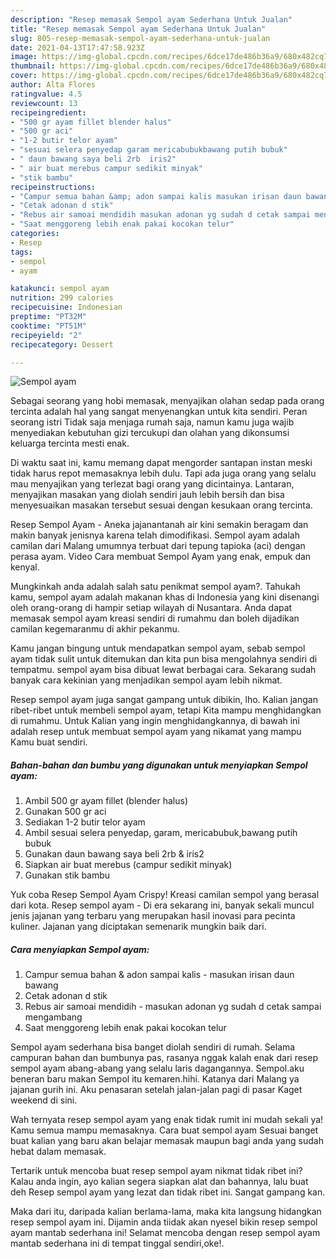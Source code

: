 ```yaml
---
description: "Resep memasak Sempol ayam Sederhana Untuk Jualan"
title: "Resep memasak Sempol ayam Sederhana Untuk Jualan"
slug: 805-resep-memasak-sempol-ayam-sederhana-untuk-jualan
date: 2021-04-13T17:47:58.923Z
image: https://img-global.cpcdn.com/recipes/6dce17de486b36a9/680x482cq70/sempol-ayam-foto-resep-utama.jpg
thumbnail: https://img-global.cpcdn.com/recipes/6dce17de486b36a9/680x482cq70/sempol-ayam-foto-resep-utama.jpg
cover: https://img-global.cpcdn.com/recipes/6dce17de486b36a9/680x482cq70/sempol-ayam-foto-resep-utama.jpg
author: Alta Flores
ratingvalue: 4.5
reviewcount: 13
recipeingredient:
- "500 gr ayam fillet blender halus"
- "500 gr aci"
- "1-2 butir telor ayam"
- "sesuai selera penyedap garam mericabubukbawang putih bubuk"
- " daun bawang saya beli 2rb  iris2"
- " air buat merebus campur sedikit minyak"
- "stik bambu"
recipeinstructions:
- "Campur semua bahan &amp; adon sampai kalis masukan irisan daun bawang"
- "Cetak adonan d stik"
- "Rebus air samoai mendidih masukan adonan yg sudah d cetak sampai mengambang"
- "Saat menggoreng lebih enak pakai kocokan telur"
categories:
- Resep
tags:
- sempol
- ayam

katakunci: sempol ayam 
nutrition: 299 calories
recipecuisine: Indonesian
preptime: "PT32M"
cooktime: "PT51M"
recipeyield: "2"
recipecategory: Dessert

---
```



![Sempol ayam](https://img-global.cpcdn.com/recipes/6dce17de486b36a9/680x482cq70/sempol-ayam-foto-resep-utama.jpg)

Sebagai seorang yang hobi memasak, menyajikan olahan sedap pada orang tercinta adalah hal yang sangat menyenangkan untuk kita sendiri. Peran seorang istri Tidak saja menjaga rumah saja, namun kamu juga wajib menyediakan kebutuhan gizi tercukupi dan olahan yang dikonsumsi keluarga tercinta mesti enak.

Di waktu  saat ini, kamu memang dapat mengorder santapan instan meski tidak harus repot memasaknya lebih dulu. Tapi ada juga orang yang selalu mau menyajikan yang terlezat bagi orang yang dicintainya. Lantaran, menyajikan masakan yang diolah sendiri jauh lebih bersih dan bisa menyesuaikan masakan tersebut sesuai dengan kesukaan orang tercinta. 

Resep Sempol Ayam - Aneka jajanantanah air kini semakin beragam dan makin banyak jenisnya karena telah dimodifikasi. Sempol ayam adalah camilan dari Malang umumnya terbuat dari tepung tapioka (aci) dengan perasa ayam. Video Cara membuat Sempol Ayam yang enak, empuk dan kenyal.

Mungkinkah anda adalah salah satu penikmat sempol ayam?. Tahukah kamu, sempol ayam adalah makanan khas di Indonesia yang kini disenangi oleh orang-orang di hampir setiap wilayah di Nusantara. Anda dapat memasak sempol ayam kreasi sendiri di rumahmu dan boleh dijadikan camilan kegemaranmu di akhir pekanmu.

Kamu jangan bingung untuk mendapatkan sempol ayam, sebab sempol ayam tidak sulit untuk ditemukan dan kita pun bisa mengolahnya sendiri di tempatmu. sempol ayam bisa dibuat lewat berbagai cara. Sekarang sudah banyak cara kekinian yang menjadikan sempol ayam lebih nikmat.

Resep sempol ayam juga sangat gampang untuk dibikin, lho. Kalian jangan ribet-ribet untuk membeli sempol ayam, tetapi Kita mampu menghidangkan di rumahmu. Untuk Kalian yang ingin menghidangkannya, di bawah ini adalah resep untuk membuat sempol ayam yang nikamat yang mampu Kamu buat sendiri.

<!--inarticleads1-->

##### Bahan-bahan dan bumbu yang digunakan untuk menyiapkan Sempol ayam:

1. Ambil 500 gr ayam fillet (blender halus)
1. Gunakan 500 gr aci
1. Sediakan 1-2 butir telor ayam
1. Ambil sesuai selera penyedap, garam, mericabubuk,bawang putih bubuk
1. Gunakan  daun bawang saya beli 2rb &amp; iris2
1. Siapkan  air buat merebus (campur sedikit minyak)
1. Gunakan stik bambu


Yuk coba Resep Sempol Ayam Crispy! Kreasi camilan sempol yang berasal dari kota. Resep sempol ayam - Di era sekarang ini, banyak sekali muncul jenis jajanan yang terbaru yang merupakan hasil inovasi para pecinta kuliner. Jajanan yang diciptakan semenarik mungkin baik dari. 

<!--inarticleads2-->

##### Cara menyiapkan Sempol ayam:

1. Campur semua bahan &amp; adon sampai kalis - masukan irisan daun bawang
1. Cetak adonan d stik
1. Rebus air samoai mendidih - masukan adonan yg sudah d cetak sampai mengambang
1. Saat menggoreng lebih enak pakai kocokan telur


Sempol ayam sederhana bisa banget diolah sendiri di rumah. Selama campuran bahan dan bumbunya pas, rasanya nggak kalah enak dari resep sempol ayam abang-abang yang selalu laris dagangannya. Sempol.aku beneran baru makan Sempol itu kemaren.hihi. Katanya dari Malang ya jajanan gurih ini. Aku penasaran setelah jalan-jalan pagi di pasar Kaget weekend di sini. 

Wah ternyata resep sempol ayam yang enak tidak rumit ini mudah sekali ya! Kamu semua mampu memasaknya. Cara buat sempol ayam Sesuai banget buat kalian yang baru akan belajar memasak maupun bagi anda yang sudah hebat dalam memasak.

Tertarik untuk mencoba buat resep sempol ayam nikmat tidak ribet ini? Kalau anda ingin, ayo kalian segera siapkan alat dan bahannya, lalu buat deh Resep sempol ayam yang lezat dan tidak ribet ini. Sangat gampang kan. 

Maka dari itu, daripada kalian berlama-lama, maka kita langsung hidangkan resep sempol ayam ini. Dijamin anda tiidak akan nyesel bikin resep sempol ayam mantab sederhana ini! Selamat mencoba dengan resep sempol ayam mantab sederhana ini di tempat tinggal sendiri,oke!.

